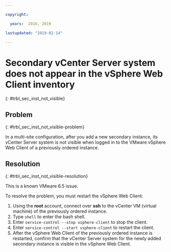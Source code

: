 ```yaml
---

copyright:

  years:  2016, 2019

lastupdated: "2019-02-14"

---
```


# Secondary vCenter Server system does not appear in the vSphere Web Client inventory
{: #trbl_sec_inst_not_visible}

## Problem
{: #trbl_sec_inst_not_visible-problem}

In a multi-site configuration, after you add a new secondary instance, its vCenter Server system is not visible when logged in to the VMware vSphere Web Client of a previously ordered instance.

## Resolution
{: #trbl_sec_inst_not_visible-resolution}

This is a known VMware 6.5 issue.

To resolve the problem, you must restart the vSphere Web Client:

1. Using the **root** account, connect over **ssh** to the vCenter VM (virtual machine) of the previously ordered instance.
2. Type ``shell`` to enter the bash shell.
3. Enter `service-control --stop vsphere-client` to stop the client.
4. Enter `service-control --start vsphere-client` to restart the client.
5. After the vSphere Web Client of the previously ordered instance is restarted, confirm that the vCenter Server system for the newly added secondary instance is visible in the vSphere Web Client.
